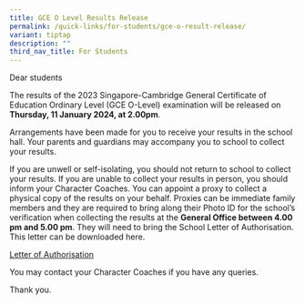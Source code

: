 ```yaml
---
title: GCE O Level Results Release
permalink: /quick-links/for-students/gce-o-result-release/
variant: tiptap
description: ""
third_nav_title: For Students
---
```

<p>Dear students</p><p></p><p>The results of the 2023 Singapore-Cambridge General Certificate of Education Ordinary Level (GCE O-Level) examination will be released on <strong>Thursday, 11 January 2024, at 2.00pm</strong>.</p><p></p><p>Arrangements have been made for you to receive your results in the school hall. Your parents and guardians may accompany you to school to collect your results.</p><p></p><p>If you are unwell or self-isolating, you should not return to school to collect your results. If you are unable to collect your results in person, you should inform your Character Coaches. You can appoint a proxy to collect a physical copy of the results on your behalf. Proxies can be immediate family members and they are required to bring along their Photo ID for the school’s verification when collecting the results at the <strong>General Office between 4.00 pm and 5.00 pm</strong>. They will need to bring the School Letter of Authorisation. This letter can be downloaded here.</p><p><a href="/files/Students/Letter_of_Authorisation.pdf" rel="noopener noreferrer nofollow" target="_blank">Letter of Authorisation</a></p><p>You may contact your Character Coaches if you have any queries.</p><p></p><p>Thank you.</p><p>&nbsp;</p><p></p>